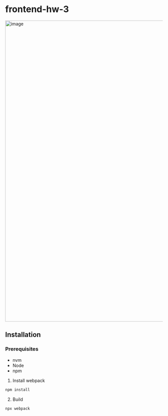 # frontend-hw-3

<img width="959" alt="image" src="https://user-images.githubusercontent.com/11719486/191518063-564d7a46-f795-4e86-a38e-e56b019569bd.png">

## Installation

### Prerequisites

- nvm
- Node
- npm


1. Install webpack

```bash
npm install
```

2. Build

```bash
npx webpack
```
